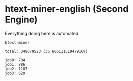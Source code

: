 # htext-miner-english (Second Engine)

Everything doing here is automated.

```
htext-miner

total: 3486/9523 (36.60611151947916%)

job0: 784
job1: 886
job2: 1187
job3: 629
```